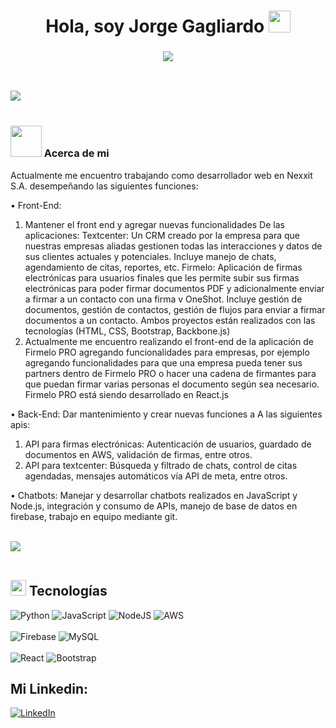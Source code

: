 <h1 align="center">Hola, soy Jorge Gagliardo <img src="https://media.giphy.com/media/hvRJCLFzcasrR4ia7z/giphy.gif" width="35"></h1>

<h3 align="center">
  <a href="https://github.com/DenverCoder1/readme-typing-svg"><img src="https://readme-typing-svg.herokuapp.com?lines=Desarrollador+full+stack+💻;Ingeniero+en+Mecatr%C3%B3nica+⚙️;Siempre+aprendiendo+cosas+nuevas&center=true&width=500&height=50&color=00FF00"></a>
</h3>

<br>

<img src="https://user-images.githubusercontent.com/73097560/115834477-dbab4500-a447-11eb-908a-139a6edaec5c.gif"><br><br>

<h3><picture><img src = "https://github.com/7oSkaaa/7oSkaaa/blob/main/Images/about_me.gif?raw=true" width = 50px></picture> Acerca de mi</h3>

Actualmente me encuentro trabajando como desarrollador web en Nexxit S.A. desempeñando las siguientes funciones:

• Front-End: 
   1. Mantener el front end y agregar nuevas funcionalidades De las aplicaciones:
   Textcenter: Un CRM creado por la empresa para que nuestras empresas aliadas gestionen todas las interacciones y datos de sus clientes actuales y potenciales. Incluye manejo de chats, agendamiento de citas,      reportes, etc. 
   Firmelo: Aplicación de firmas electrónicas para usuarios finales que les permite subir sus firmas electrónicas para poder firmar documentos PDF y adicionalmente enviar a firmar a un contacto con una firma  v    OneShot. Incluye gestión de documentos, gestión de contactos, gestión de flujos para enviar a firmar documentos a un contacto.
   Ambos proyectos están realizados con las tecnologías (HTML, CSS, Bootstrap, Backbone.js)
   2. Actualmente me encuentro realizando el front-end de la aplicación de Firmelo PRO agregando funcionalidades para empresas, por ejemplo agregando funcionalidades para que una empresa pueda tener sus            partners dentro de Firmelo PRO o hacer una cadena de firmantes para que puedan firmar varias personas el documento según sea necesario.
   Firmelo PRO está siendo desarrollado en React.js
   
• Back-End: Dar mantenimiento y crear nuevas funciones a A las siguientes apis:
  1. API para firmas electrónicas: Autenticación de usuarios, guardado de documentos en AWS, validación de firmas, entre otros.
  2. API para textcenter: Búsqueda y filtrado de chats, control de citas agendadas, mensajes automáticos vía API de meta, entre otros.

• Chatbots: Manejar y desarrollar chatbots realizados en JavaScript y Node.js, integración y consumo de APIs, manejo de base de datos en firebase, trabajo en equipo mediante git.
<br><br>

 <img src="https://user-images.githubusercontent.com/73097560/115834477-dbab4500-a447-11eb-908a-139a6edaec5c.gif"><br><br>

## <img src="https://media2.giphy.com/media/QssGEmpkyEOhBCb7e1/giphy.gif?cid=ecf05e47a0n3gi1bfqntqmob8g9aid1oyj2wr3ds3mg700bl&rid=giphy.gif" width ="25"><b> Tecnologías</b>

![Python](https://img.shields.io/badge/python-3670A0?style=for-the-badge&logo=python&logoColor=ffdd54)
![JavaScript](https://img.shields.io/badge/javascript-%23323330.svg?style=for-the-badge&logo=javascript&logoColor=%23F7DF1E)
![NodeJS](https://img.shields.io/badge/node.js-6DA55F?style=for-the-badge&logo=node.js&logoColor=white)
![AWS](https://img.shields.io/badge/AWS-%23FF9900.svg?style=for-the-badge&logo=amazon-aws&logoColor=white)
</br></br>
![Firebase](https://img.shields.io/badge/firebase-a08021?style=for-the-badge&logo=firebase&logoColor=ffcd34)
![MySQL](https://img.shields.io/badge/mysql-4479A1.svg?style=for-the-badge&logo=mysql&logoColor=white)
</br></br>
![React](https://img.shields.io/badge/react-%2320232a.svg?style=for-the-badge&logo=react&logoColor=%2361DAFB)
![Bootstrap](https://img.shields.io/badge/bootstrap-%238511FA.svg?style=for-the-badge&logo=bootstrap&logoColor=white)

## Mi Linkedin:

[![LinkedIn](https://img.shields.io/badge/Linkedin-0e76a8?style=for-the-badge&logo=linkedin&labelColor=101010)](https://www.linkedin.com/in/jorge-gagliardo)


